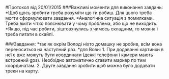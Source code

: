 ﻿﻿#Протокол від 20/01/2015
###Важливі моменти для виконання завдань:
*Щоб щось зробити треба розуміти що ти робиш. Для цього треба могти сформулювати завдання.
*Аналогічна ситуація з помилками. Треба вміти чітко пояснювати у чому проблема, або що не виходить.
*Якщо, під час робити, зіштовхнулись з чимось складним, то можна і треба питати в скайпі.

###Завдання:
*так як окрім Володі ніхто домашку не зробив, всім вона переноситься на наступний раз.
*для Вови: 
	1. При додаванні картинки в неї є вже можуть бути координати (деякі телефони і камери мають встроений gps). Необхідно  автоматично ставити маркер по тим координатам. 
	2. Друге завдання зробити щоб можна було додавати треки на карту.
